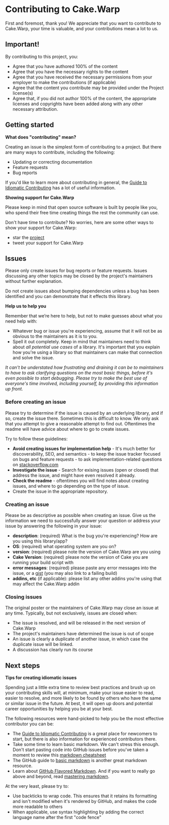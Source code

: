 # Contributing to Cake.Warp

First and foremost, thank you! We appreciate that you want to contribute to Cake.Warp, your time is valuable, and your contributions mean a lot to us.


## Important!

By contributing to this project, you:

* Agree that you have authored 100% of the content
* Agree that you have the necessary rights to the content
* Agree that you have received the necessary permissions from your employer to make the contributions (if applicable)
* Agree that the content you contribute may be provided under the Project license(s)
* Agree that, if you did not author 100% of the content, the appropriate licenses and copyrights have been added along with any other necessary attribution.


## Getting started

**What does "contributing" mean?**

Creating an issue is the simplest form of contributing to a project. But there are many ways to contribute, including the following:

- Updating or correcting documentation
- Feature requests
- Bug reports

If you'd like to learn more about contributing in general, the [Guide to Idiomatic Contributing](https://github.com/jonschlinkert/idiomatic-contributing) has a lot of useful information.

**Showing support for Cake.Warp**

Please keep in mind that open source software is built by people like you, who spend their free time creating things the rest the community can use.

Don't have time to contribute? No worries, here are some other ways to show your support for Cake.Warp:

- star the [project](https://github.com/AdmiringWorm/Cake.Warp)
- tweet your support for Cake.Warp


## Issues

Please only create issues for bug reports or feature requests. Issues discussing any other topics may be closed by the project's maintainers without further explanation.

Do not create issues about bumping dependencies unless a bug has been identified and you can demonstrate that it effects this library.

**Help us to help you**

Remember that we’re here to help, but not to make guesses about what you need help with:

- Whatever bug or issue you're experiencing, assume that it will not be as obvious to the maintainers as it is to you.
- Spell it out completely. Keep in mind that maintainers need to think about _all potential use cases_ of a library. It's important that you explain how you're using a library so that maintainers can make that connection and solve the issue.

_It can't be understated how frustrating and draining it can be to maintainers to have to ask clarifying questions on the most basic things, before it's even possible to start debugging. Please try to make the best use of everyone's time involved, including yourself, by providing this information up front._

### Before creating an issue

Please try to determine if the issue is caused by an underlying library, and if so, create the issue there. Sometimes this is difficult to know. We only ask that you attempt to give a reasonable attempt to find out. Oftentimes the readme will have advice about where to go to create issues.

Try to follow these guidelines:

- **Avoid creating issues for implementation help** - It's much better for discoverability, SEO, and semantics - to keep the issue tracker focused on bugs and feature requests - to ask implementation-related questions on [stackoverflow.com][so]
- **Investigate the issue** - Search for exising issues (open or closed) that address the issue, and might have even resolved it already.
- **Check the readme** - oftentimes you will find notes about creating issues, and where to go depending on the type of issue.
- Create the issue in the appropriate repository.

### Creating an issue

Please be as descriptive as possible when creating an issue. Give us the information we need to successfully answer your question or address your issue by answering the following in your issue:

- **description**: (required) What is the bug you're experiencing? How are you using this library/app?
- **OS**: (required) what operating system are you on?
- **version**: (required) please note the version of Cake.Warp are you using
- **Cake Version**: (required) please note the version of Cake you are running your build script with
- **error messages**: (required) please paste any error messages into the issue, or a [gist](https://gist.github.com/) (you may also link to a failing build)
- **addins, etc** (if applicable): please list any other addins you're using that may affect the Cake.Warp addin


### Closing issues

The original poster or the maintainers of Cake.Warp may close an issue at any time. Typically, but not exclusively, issues are closed when:

- The issue is resolved, and will be released in the next version of Cake.Warp
- The project's maintainers have determined the issue is out of scope
- An issue is clearly a duplicate of another issue, in which case the duplicate issue will be linked.
- A discussion has clearly run its course


## Next steps

**Tips for creating idiomatic issues**

Spending just a little extra time to review best practices and brush up on your contributing skills will, at minimum, make your issue easier to read, easier to resolve, and more likely to be found by others who have the same or similar issue in the future. At best, it will open up doors and potential career opportunities by helping you be at your best.

The following resources were hand-picked to help you be the most effective contributor you can be:

- The [Guide to Idiomatic Contributing](https://github.com/jonschlinkert/idiomatic-contributing) is a great place for newcomers to start, but there is also information for experienced contributors there.
- Take some time to learn basic markdown. We can't stress this enough. Don't start pasting code into GitHub issues before you've taken a moment to review this [markdown cheatsheet](https://gist.github.com/jonschlinkert/5854601)
- The GitHub guide to [basic markdown](https://help.github.com/articles/markdown-basics/) is another great markdown resource.
- Learn about [GitHub Flavored Markdown](https://help.github.com/articles/github-flavored-markdown/). And if you want to really go above and beyond, read [mastering markdown](https://guides.github.com/features/mastering-markdown/).

At the very least, please try to:

- Use backticks to wrap code. This ensures that it retains its formatting and isn't modified when it's rendered by GitHub, and makes the code more readable to others
- When applicable, use syntax highlighting by adding the correct language name after the first "code fence"


[so]: http://stackoverflow.com/questions/tagged/Cake.Warp

